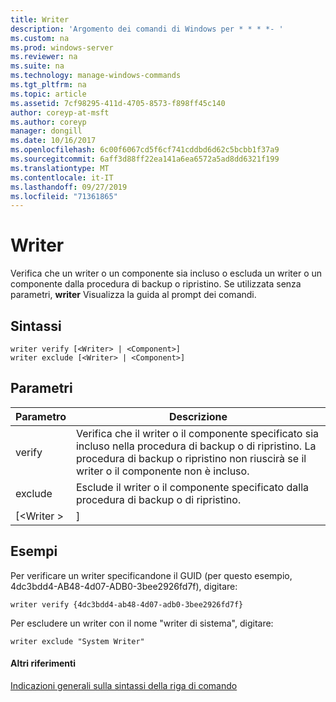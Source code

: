 ```yaml
---
title: Writer
description: 'Argomento dei comandi di Windows per * * * *- '
ms.custom: na
ms.prod: windows-server
ms.reviewer: na
ms.suite: na
ms.technology: manage-windows-commands
ms.tgt_pltfrm: na
ms.topic: article
ms.assetid: 7cf98295-411d-4705-8573-f898ff45c140
author: coreyp-at-msft
ms.author: coreyp
manager: dongill
ms.date: 10/16/2017
ms.openlocfilehash: 6c00f6067cd5f6cf741cddbd6d62c5bcbb1f37a9
ms.sourcegitcommit: 6aff3d88ff22ea141a6ea6572a5ad8dd6321f199
ms.translationtype: MT
ms.contentlocale: it-IT
ms.lasthandoff: 09/27/2019
ms.locfileid: "71361865"
---
```

# <a name="writer"></a>Writer



Verifica che un writer o un componente sia incluso o escluda un writer o un componente dalla procedura di backup o ripristino. Se utilizzata senza parametri, **writer** Visualizza la guida al prompt dei comandi.

## <a name="syntax"></a>Sintassi

```
writer verify [<Writer> | <Component>]
writer exclude [<Writer> | <Component>]
```

## <a name="parameters"></a>Parametri

| Parametro  |                                                                                      Descrizione                                                                                      |
|------------|---------------------------------------------------------------------------------------------------------------------------------------------------------------------------------------|
|   verify   | Verifica che il writer o il componente specificato sia incluso nella procedura di backup o di ripristino. La procedura di backup o ripristino non riuscirà se il writer o il componente non è incluso. |
|  exclude   |                                                   Esclude il writer o il componente specificato dalla procedura di backup o di ripristino.                                                    |
| [\<Writer > |                                                                                     <Component>]                                                                                      |

## <a name="BKMK_examples"></a>Esempi

Per verificare un writer specificandone il GUID (per questo esempio, 4dc3bdd4-AB48-4d07-ADB0-3bee2926fd7f), digitare:
```
writer verify {4dc3bdd4-ab48-4d07-adb0-3bee2926fd7f}
```
Per escludere un writer con il nome "writer di sistema", digitare:
```
writer exclude "System Writer"
```

#### <a name="additional-references"></a>Altri riferimenti

[Indicazioni generali sulla sintassi della riga di comando](command-line-syntax-key.md)